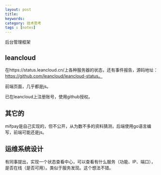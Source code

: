 ```yaml
---
layout: post
title: 
keywords: 
category: 技术思考
tags : [notes]
---
```

后台管理框架
<!-- more -->

## leancloud
在https://status.leancloud.cn/上各种服务器的状态，还有事件报告，源码地址：https://github.com/leancloud/leancloud-status。

前端页面，几乎都是js。

已在leancloud上注册账号，使用github授权。

## 其它的
mifpay是自己实现的，但不公开，从为数不多的资料猜测，后端使用go语言编写，前端可能还是js。


## 运维系统设计
有同事提出，实现一个状态查看中心，可以查看有什么服务（功能、IP、端口），是否在线（是否可用）。类似于服务发现。这个想法不错。


